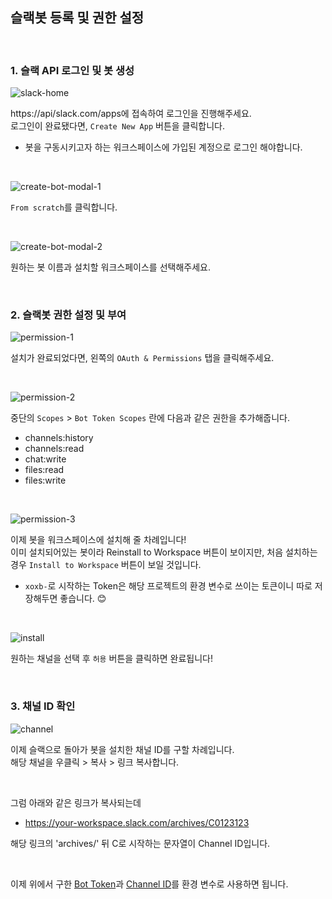 ## 슬랙봇 등록 및 권한 설정

<br>

### 1. 슬랙 API 로그인 및 봇 생성

![slack-home](./assets/slack/image1.png)

https://api/slack.com/apps에 접속하여 로그인을 진행해주세요.<br>
로그인이 완료됐다면, `Create New App` 버튼을 클릭합니다.

- 봇을 구동시키고자 하는 워크스페이스에 가입된 계정으로 로그인 해야합니다.

<br>

![create-bot-modal-1](./assets/slack/image2.png)

`From scratch`를 클릭합니다.<br>

<br>

![create-bot-modal-2](./assets/slack/image3.png)

원하는 봇 이름과 설치할 워크스페이스를 선택해주세요.<br>

<br>

### 2. 슬랙봇 권한 설정 및 부여

![permission-1](./assets/slack/image4.png)

설치가 완료되었다면, 왼쪽의 `OAuth & Permissions` 탭을 클릭해주세요.

<br>

![permission-2](./assets/slack/image5.png)

중단의 `Scopes` > `Bot Token Scopes` 란에 다음과 같은 권한을 추가해줍니다.<br>

- channels:history
- channels:read
- chat:write
- files:read
- files:write

<br>

![permission-3](./assets/slack/image6.png)

이제 봇을 워크스페이스에 설치해 줄 차례입니다!<br>
이미 설치되어있는 봇이라 Reinstall to Workspace 버튼이 보이지만, 처음 설치하는 경우 `Install to Workspace` 버튼이 보일 것입니다.<br>

- `xoxb-`로 시작하는 Token은 해당 프로젝트의 환경 변수로 쓰이는 토큰이니 따로 저장해두면 좋습니다. 😊

<br>

![install](./assets/slack/image7.png)

원하는 채널을 선택 후 `허용` 버튼을 클릭하면 완료됩니다!

<br>

### 3. 채널 ID 확인

![channel](./assets/slack/image8.png)

이제 슬랙으로 돌아가 봇을 설치한 채널 ID를 구할 차례입니다.<br>
해당 채널을 우클릭 > 복사 > 링크 복사합니다.<br>

<br>

그럼 아래와 같은 링크가 복사되는데<br>

- https://your-workspace.slack.com/archives/C0123123

해당 링크의 'archives/' 뒤 C로 시작하는 문자열이 Channel ID입니다.

<br>

이제 위에서 구한 [Bot Token](#2-슬랙봇-권한-설정-및-부여)과 [Channel ID](#3-채널-id-확인)를 환경 변수로 사용하면 됩니다.<br>
